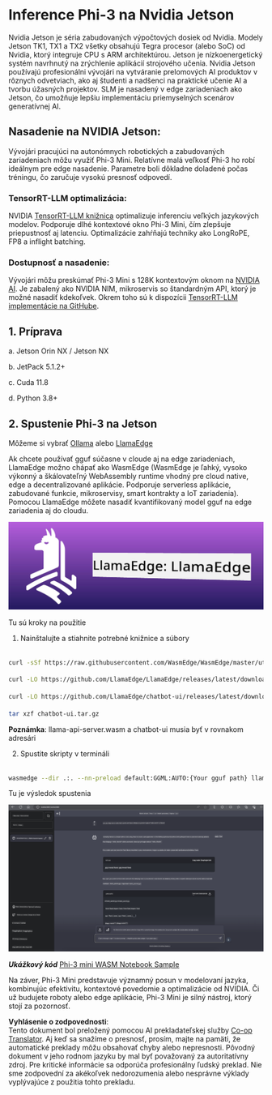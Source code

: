 <!--
CO_OP_TRANSLATOR_METADATA:
{
  "original_hash": "be4101a30d98e95a71d42c276e8bcd37",
  "translation_date": "2025-05-09T11:45:13+00:00",
  "source_file": "md/01.Introduction/03/Jetson_Inference.md",
  "language_code": "sk"
}
-->
# **Inference Phi-3 na Nvidia Jetson**

Nvidia Jetson je séria zabudovaných výpočtových dosiek od Nvidia. Modely Jetson TK1, TX1 a TX2 všetky obsahujú Tegra procesor (alebo SoC) od Nvidia, ktorý integruje CPU s ARM architektúrou. Jetson je nízkoenergetický systém navrhnutý na zrýchlenie aplikácií strojového učenia. Nvidia Jetson používajú profesionálni vývojári na vytváranie prelomových AI produktov v rôznych odvetviach, ako aj študenti a nadšenci na praktické učenie AI a tvorbu úžasných projektov. SLM je nasadený v edge zariadeniach ako Jetson, čo umožňuje lepšiu implementáciu priemyselných scenárov generatívnej AI.

## Nasadenie na NVIDIA Jetson:
Vývojári pracujúci na autonómnych robotických a zabudovaných zariadeniach môžu využiť Phi-3 Mini. Relatívne malá veľkosť Phi-3 ho robí ideálnym pre edge nasadenie. Parametre boli dôkladne doladené počas tréningu, čo zaručuje vysokú presnosť odpovedí.

### TensorRT-LLM optimalizácia:
NVIDIA [TensorRT-LLM knižnica](https://github.com/NVIDIA/TensorRT-LLM?WT.mc_id=aiml-138114-kinfeylo) optimalizuje inferenciu veľkých jazykových modelov. Podporuje dlhé kontextové okno Phi-3 Mini, čím zlepšuje priepustnosť aj latenciu. Optimalizácie zahŕňajú techniky ako LongRoPE, FP8 a inflight batching.

### Dostupnosť a nasadenie:
Vývojári môžu preskúmať Phi-3 Mini s 128K kontextovým oknom na [NVIDIA AI](https://www.nvidia.com/en-us/ai-data-science/generative-ai/). Je zabalený ako NVIDIA NIM, mikroservis so štandardným API, ktorý je možné nasadiť kdekoľvek. Okrem toho sú k dispozícii [TensorRT-LLM implementácie na GitHube](https://github.com/NVIDIA/TensorRT-LLM).

## **1. Príprava**

a. Jetson Orin NX / Jetson NX

b. JetPack 5.1.2+

c. Cuda 11.8

d. Python 3.8+

## **2. Spustenie Phi-3 na Jetson**

Môžeme si vybrať [Ollama](https://ollama.com) alebo [LlamaEdge](https://llamaedge.com)

Ak chcete používať gguf súčasne v cloude aj na edge zariadeniach, LlamaEdge možno chápať ako WasmEdge (WasmEdge je ľahký, vysoko výkonný a škálovateľný WebAssembly runtime vhodný pre cloud native, edge a decentralizované aplikácie. Podporuje serverless aplikácie, zabudované funkcie, mikroservisy, smart kontrakty a IoT zariadenia). Pomocou LlamaEdge môžete nasadiť kvantifikovaný model gguf na edge zariadenia aj do cloudu.

![llamaedge](../../../../../translated_images/llamaedge.1356a35c809c5e9d89d8168db0c92161e87f5e2c34831f2fad800f00fc4e74dc.sk.jpg)

Tu sú kroky na použitie

1. Nainštalujte a stiahnite potrebné knižnice a súbory

```bash

curl -sSf https://raw.githubusercontent.com/WasmEdge/WasmEdge/master/utils/install.sh | bash -s -- --plugin wasi_nn-ggml

curl -LO https://github.com/LlamaEdge/LlamaEdge/releases/latest/download/llama-api-server.wasm

curl -LO https://github.com/LlamaEdge/chatbot-ui/releases/latest/download/chatbot-ui.tar.gz

tar xzf chatbot-ui.tar.gz

```

**Poznámka**: llama-api-server.wasm a chatbot-ui musia byť v rovnakom adresári

2. Spustite skripty v termináli

```bash

wasmedge --dir .:. --nn-preload default:GGML:AUTO:{Your gguf path} llama-api-server.wasm -p phi-3-chat

```

Tu je výsledok spustenia

![llamaedgerun](../../../../../translated_images/llamaedgerun.66eb2acd7f14e814437879522158b9531ae7c955014d48d0708d0e4ce6ac94a6.sk.png)

***Ukážkový kód*** [Phi-3 mini WASM Notebook Sample](https://github.com/Azure-Samples/Phi-3MiniSamples/tree/main/wasm)

Na záver, Phi-3 Mini predstavuje významný posun v modelovaní jazyka, kombinujúc efektivitu, kontextové povedomie a optimalizácie od NVIDIA. Či už budujete roboty alebo edge aplikácie, Phi-3 Mini je silný nástroj, ktorý stojí za pozornosť.

**Vyhlásenie o zodpovednosti**:  
Tento dokument bol preložený pomocou AI prekladateľskej služby [Co-op Translator](https://github.com/Azure/co-op-translator). Aj keď sa snažíme o presnosť, prosím, majte na pamäti, že automatické preklady môžu obsahovať chyby alebo nepresnosti. Pôvodný dokument v jeho rodnom jazyku by mal byť považovaný za autoritatívny zdroj. Pre kritické informácie sa odporúča profesionálny ľudský preklad. Nie sme zodpovední za akékoľvek nedorozumenia alebo nesprávne výklady vyplývajúce z použitia tohto prekladu.